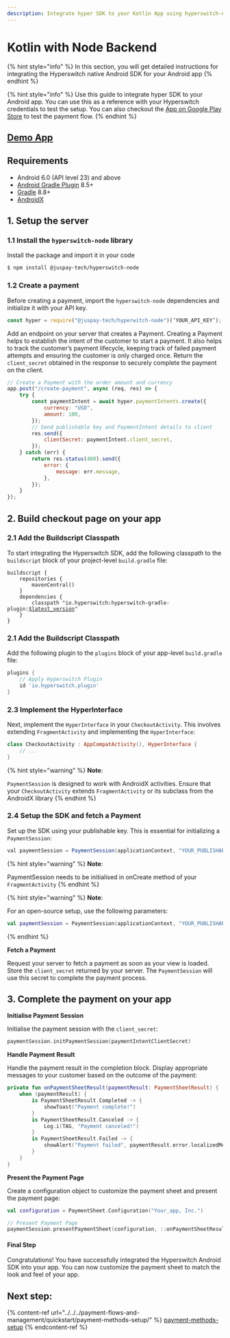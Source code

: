 ```yaml
---
description: Integrate hyper SDK to your Kotlin App using hyperswitch-node
---
```


# Kotlin with Node Backend

{% hint style="info" %}
In this section, you will get detailed instructions for integrating the Hyperswitch native Android SDK for your Android app
{% endhint %}

{% hint style="info" %}
Use this guide to integrate hyper SDK to your Android app. You can use this as a reference with your Hyperswitch credentials to test the setup. You can also checkout the [App on Google Play Store](https://play.google.com/store/apps/details?id=io.hyperswitch.hyperecom) to test the payment flow.
{% endhint %}

## [Demo App](https://github.com/aashu331998/Hyperswitch-Android-Demo-App/archive/refs/heads/main.zip)

## Requirements

* Android 6.0 (API level 23) and above
* [Android Gradle Plugin](https://developer.android.com/studio/releases/gradle-plugin) 8.5+
* [Gradle](https://gradle.org/releases/) 8.8+
* [AndroidX](https://developer.android.com/jetpack/androidx/)

## 1. Setup the server

### 1.1 Install the `hyperswitch-node` library

Install the package and import it in your code

```sh
$ npm install @juspay-tech/hyperswitch-node
```

### 1.2 Create a payment

Before creating a payment, import the `hyperswitch-node` dependencies and initialize it with your API key.

```js
const hyper = require("@juspay-tech/hyperwitch-node")(‘YOUR_API_KEY’);
```

Add an endpoint on your server that creates a Payment. Creating a Payment helps to establish the intent of the customer to start a payment. It also helps to track the customer’s payment lifecycle, keeping track of failed payment attempts and ensuring the customer is only charged once. Return the `client_secret` obtained in the response to securely complete the payment on the client.

```js
// Create a Payment with the order amount and currency
app.post("/create-payment", async (req, res) => {
    try {
        const paymentIntent = await hyper.paymentIntents.create({
            currency: "USD",
            amount: 100,
        });
        // Send publishable key and PaymentIntent details to client
        res.send({
            clientSecret: paymentIntent.client_secret,
        });
    } catch (err) {
        return res.status(400).send({
            error: {
                message: err.message,
            },
        });
    }
});
```

## 2. Build checkout page on your app

### 2.1 Add the Buildscript Classpath

To start integrating the Hyperswitch SDK, add the following classpath to the `buildscript` block of your project-level `build.gradle` file:

<pre class="language-gradle"><code class="lang-gradle">buildscript {
    repositories {
        mavenCentral()
    }
    dependencies {
        classpath "io.hyperswitch:hyperswitch-gradle-plugin:<a data-footnote-ref href="#user-content-fn-1">$latest_version</a>"
    }
}
</code></pre>

### 2.1 Add the Buildscript Classpath

Add the following plugin to the `plugins` block of your app-level `build.gradle` file:

```gradle
plugins {
    // Apply Hyperswitch Plugin
    id 'io.hyperswitch.plugin'
}
```

### 2.3 Implement the HyperInterface

Next, implement the `HyperInterface` in your `CheckoutActivity`. This involves extending `FragmentActivity` and implementing the `HyperInterface`:

```kotlin
class CheckoutActivity : AppCompatActivity(), HyperInterface {
    // ...
}
```

{% hint style="warning" %}
**Note**:&#x20;

`PaymentSession` is designed to work with AndroidX activities. Ensure that your `CheckoutActivity` extends `FragmentActivity` or its subclass from the AndroidX library
{% endhint %}

### 2.4 Setup the SDK and fetch a Payment

Set up the SDK using your publishable key. This is essential for initializing a `PaymentSession`:

```java
val paymentSession = PaymentSession(applicationContext, "YOUR_PUBLISHABLE_KEY");
```

{% hint style="warning" %}
**Note**:&#x20;

PaymentSession needs to be initialised in onCreate method of your `FragmentActivity`
{% endhint %}

{% hint style="warning" %}
**Note**:&#x20;

For an open-source setup, use the following parameters:

```kotlin
val paymentSession = PaymentSession(applicationContext, "YOUR_PUBLISHABLE_KEY", "YOUR_CUSTOM_BACKEND_URL", "YOUR_CUSTOM_LOG_URL")
```
{% endhint %}

**Fetch a Payment**

Request your server to fetch a payment as soon as your view is loaded. Store the `client_secret` returned by your server. The `PaymentSession` will use this secret to complete the payment process.

## 3. Complete the payment on your app

**Initialise Payment Session**

Initialise the payment session with the `client_secret`:

```kotlin
paymentSession.initPaymentSession(paymentIntentClientSecret)
```

**Handle Payment Result**

Handle the payment result in the completion block. Display appropriate messages to your customer based on the outcome of the payment:

```kotlin
private fun onPaymentSheetResult(paymentResult: PaymentSheetResult) {
    when (paymentResult) {
        is PaymentSheetResult.Completed -> {
            showToast("Payment complete!")
        }
        is PaymentSheetResult.Canceled -> {
            Log.i(TAG, "Payment canceled!")
        }
        is PaymentSheetResult.Failed -> {
            showAlert("Payment failed", paymentResult.error.localizedMessage)
        }
    }
}
```

**Present the Payment Page**

Create a configuration object to customize the payment sheet and present the payment page:

```kotlin
val configuration = PaymentSheet.Configuration("Your_app, Inc.")

// Present Payment Page
paymentSession.presentPaymentSheet(configuration, ::onPaymentSheetResult)
```

#### Final Step

Congratulations! You have successfully integrated the Hyperswitch Android SDK into your app. You can now customize the payment sheet to match the look and feel of your app.

## Next step:

{% content-ref url="../../../payment-flows-and-management/quickstart/payment-methods-setup/" %}
[payment-methods-setup](../../../payment-flows-and-management/quickstart/payment-methods-setup/)
{% endcontent-ref %}

[^1]: &#x20;[Get Latest Version](https://central.sonatype.com/artifact/io.hyperswitch/hyperswitch-gradle-plugin/versions)
